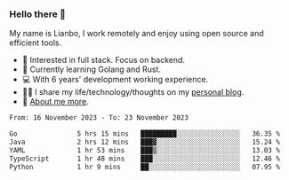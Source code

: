 ### Hello there 👋

My name is Lianbo, I work remotely and enjoy using open source and efficient tools.

- 🔭 Interested in full stack. Focus on backend.
- 🌱 Currently learning Golang and Rust.
- 💻 With 6 years' development working experience.
- ✍🏻 I share my life/technology/thoughts on my [personal blog](https://godruoyi.com).
- 👒 [About me more](https://godruoyi.com/posts/About-godruoyi).

<!--START_SECTION:waka-->

```txt
From: 16 November 2023 - To: 23 November 2023

Go               5 hrs 15 mins   █████████░░░░░░░░░░░░░░░░   36.35 %
Java             2 hrs 12 mins   ███▓░░░░░░░░░░░░░░░░░░░░░   15.24 %
YAML             1 hr 53 mins    ███▒░░░░░░░░░░░░░░░░░░░░░   13.03 %
TypeScript       1 hr 48 mins    ███░░░░░░░░░░░░░░░░░░░░░░   12.46 %
Python           1 hr 9 mins     ██░░░░░░░░░░░░░░░░░░░░░░░   07.95 %
```

<!--END_SECTION:waka-->
